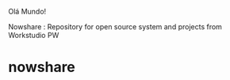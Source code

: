 Olá Mundo!

Nowshare : Repository for open source system and projects from Workstudio PW

# nowshare
